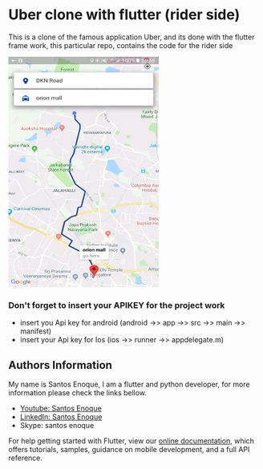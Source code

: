 # Uber clone with flutter (rider side)

This is a clone of the famous application Uber, and its done with the flutter frame work, this particular repo, contains the code for the rider side

<img src="lib/images/ss.png" width=300 height=460>

### Don't forget to insert your APIKEY for the project work
* insert you Api key for android (android ->> app ->> src ->> main ->> manifest)
* insert your Api key for Ios (ios ->> runner ->> appdelegate.m)

## Authors Information
My name is Santos Enoque, I am a flutter and python developer, for more information please check the links bellow.

- [Youtube: Santos Enoque](https://www.youtube.com/channel/UCRl79zOEtiLCglAFZJJzEZQ)
- [LinkedIn: Santos Enoque](www.linkedin.com/in/santos-enoque)
- Skype: santos enoque

For help getting started with Flutter, view our 
[online documentation](https://flutter.io/docs), which offers tutorials, 
samples, guidance on mobile development, and a full API reference.
